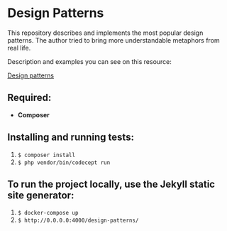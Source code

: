 # Design Patterns

This repository describes and implements the most popular design patterns.
The author tried to bring more understandable metaphors from real life.

Description and examples you can see on this resource:

[Design patterns](https://nixsolutions.github.io/design-patterns/)


Required:
--
* **Composer**

Installing and running tests:
--

1. `$ composer install`
2. `$ php vendor/bin/codecept run`

To run the project locally, use the Jekyll static site generator:
--

1. `$ docker-compose up`
2. `$ http://0.0.0.0:4000/design-patterns/`